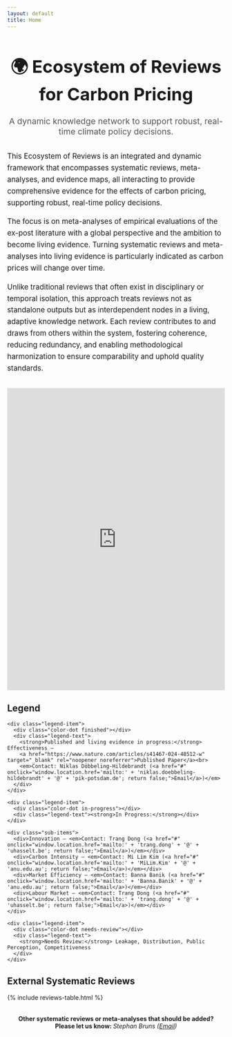 ```yaml
---
layout: default
title: Home
---
```


<div class="header-container" style="text-align: center; margin-top: 2rem;">
  <h1 style="font-size: 2.5rem; font-weight: bold;">🌍 Ecosystem of Reviews for Carbon Pricing</h1>
  <p style="font-size: 1.2rem; color: #555; max-width: 800px; margin: auto;">
    A dynamic knowledge network to support robust, real-time climate policy decisions.
  </p>
</div>

<div style="max-width: 900px; margin: 2rem auto; line-height: 1.6; font-size: 1.05rem;">
  <p>
    This Ecosystem of Reviews is an integrated and dynamic framework that encompasses systematic reviews, meta-analyses, and evidence maps, all interacting to provide comprehensive evidence for the effects of carbon pricing, supporting robust, real-time policy decisions.
  </p>

  <p>
    The focus is on meta-analyses of empirical evaluations of the ex-post literature with a global perspective and the ambition to become living evidence. Turning systematic reviews and meta-analyses into living evidence is particularly indicated as carbon prices will change over time.
  </p>

  <p>
    Unlike traditional reviews that often exist in disciplinary or temporal isolation, this approach treats reviews not as standalone outputs but as interdependent nodes in a living, adaptive knowledge network. Each review contributes to and draws from others within the system, fostering coherence, reducing redundancy, and enabling methodological harmonization to ensure comparability and uphold quality standards.
  </p>
  
</div>

<!-- Embedded Graph -->
<div class="graph-container">
  <iframe src="https://www.carbonpricing.science/ecosystem-reviews/carbon_pricing_graph.html" width="100%" height="700" style="border: none;"></iframe>
</div>

<!-- Main Content Wrapper -->
<div class="stacked-container">

  <!-- Legend Section -->
  <div class="legend-box">
    <h2>Legend</h2>

    <div class="legend-item">
      <div class="color-dot finished"></div>
      <div class="legend-text">
        <strong>Published and living evidence in progress:</strong> Effectiveness –  
        <a href="https://www.nature.com/articles/s41467-024-48512-w" target="_blank" rel="noopener noreferrer">Published Paper</a><br>
        <em>Contact: Niklas Döbbeling-Hildebrandt (<a href="#" onclick="window.location.href='mailto:' + 'niklas.doebbeling-hildebrandt' + '@' + 'pik-potsdam.de'; return false;">Email</a>)</em>
      </div>
    </div>

    <div class="legend-item">
      <div class="color-dot in-progress"></div>
      <div class="legend-text"><strong>In Progress:</strong></div>
    </div>

    <div class="sub-items">
      <div>Innovation – <em>Contact: Trang Dong (<a href="#" onclick="window.location.href='mailto:' + 'trang.dong' + '@' + 'uhasselt.be'; return false;">Email</a>)</em></div>
      <div>Carbon Intensity – <em>Contact: Mi Lim Kim (<a href="#" onclick="window.location.href='mailto:' + 'MiLim.Kim' + '@' + 'anu.edu.au'; return false;">Email</a>)</em></div>
      <div>Market Efficiency – <em>Contact: Banna Banik (<a href="#" onclick="window.location.href='mailto:' + 'Banna.Banik' + '@' + 'anu.edu.au'; return false;">Email</a>)</em></div>
      <div>Labour Market – <em>Contact: Trang Dong (<a href="#" onclick="window.location.href='mailto:' + 'trang.dong' + '@' + 'uhasselt.be'; return false;">Email</a>)</em></div>
    </div>

    <div class="legend-item">
      <div class="color-dot needs-review"></div>
      <div class="legend-text">
        <strong>Needs Review:</strong> Leakage, Distribution, Public Perception, Competitiveness
      </div>
    </div>
  </div>

  <!-- Table Section -->
  <div class="table-container">
    <h2>External Systematic Reviews</h2>
    {% include reviews-table.html %}
  </div>

  <!-- Contribution Call -->
  <div class="contribute-note" style="text-align: center; margin-top: 2rem;">
    <p>
      <strong>
        Other systematic reviews or meta-analyses that should be added?<br>
        Please let us know:
      </strong>
      <em>
        Stephan Bruns (<a href="#" onclick="window.location.href='mailto:' + 'stephan.bruns' + '@' + 'uhasselt.be'; return false;">Email</a>)
      </em>
    </p>
  </div>

</div>
